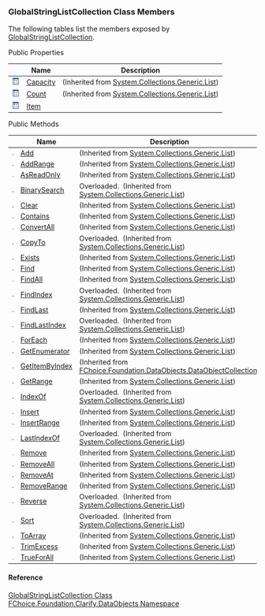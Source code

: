 ﻿### GlobalStringListCollection Class Members

The following tables list the members exposed by [GlobalStringListCollection](fcSDK~FChoice.Foundation.Clarify.DataObjects.GlobalStringListCollection.md).

Public Properties

|   | Name | Description |
| --- | --- | --- |
| ![Public Property](dotnetimages/publicProperty.png) | [Capacity](#) | (Inherited from [System.Collections.Generic.List<IGlobalStringList>](#)) |
| ![Public Property](dotnetimages/publicProperty.png) | [Count](#) | (Inherited from [System.Collections.Generic.List<IGlobalStringList>](#)) |
| ![Public Property](dotnetimages/publicProperty.png) | [Item](fcSDK~FChoice.Foundation.Clarify.DataObjects.GlobalStringListCollection~Item.md) |   |



Public Methods

|   | Name | Description |
| --- | --- | --- |
| ![Public Method](dotnetimages/publicMethod.png) | [Add](#) | (Inherited from [System.Collections.Generic.List<IGlobalStringList>](#)) |
| ![Public Method](dotnetimages/publicMethod.png) | [AddRange](#) | (Inherited from [System.Collections.Generic.List<IGlobalStringList>](#)) |
| ![Public Method](dotnetimages/publicMethod.png) | [AsReadOnly](#) | (Inherited from [System.Collections.Generic.List<IGlobalStringList>](#)) |
| ![Public Method](dotnetimages/publicMethod.png) | [BinarySearch](#) | Overloaded.  (Inherited from [System.Collections.Generic.List<IGlobalStringList>](#)) |
| ![Public Method](dotnetimages/publicMethod.png) | [Clear](#) | (Inherited from [System.Collections.Generic.List<IGlobalStringList>](#)) |
| ![Public Method](dotnetimages/publicMethod.png) | [Contains](#) | (Inherited from [System.Collections.Generic.List<IGlobalStringList>](#)) |
| ![Public Method](dotnetimages/publicMethod.png) | [ConvertAll](#) | (Inherited from [System.Collections.Generic.List<IGlobalStringList>](#)) |
| ![Public Method](dotnetimages/publicMethod.png) | [CopyTo](#) | Overloaded.  (Inherited from [System.Collections.Generic.List<IGlobalStringList>](#)) |
| ![Public Method](dotnetimages/publicMethod.png) | [Exists](#) | (Inherited from [System.Collections.Generic.List<IGlobalStringList>](#)) |
| ![Public Method](dotnetimages/publicMethod.png) | [Find](#) | (Inherited from [System.Collections.Generic.List<IGlobalStringList>](#)) |
| ![Public Method](dotnetimages/publicMethod.png) | [FindAll](#) | (Inherited from [System.Collections.Generic.List<IGlobalStringList>](#)) |
| ![Public Method](dotnetimages/publicMethod.png) | [FindIndex](#) | Overloaded.  (Inherited from [System.Collections.Generic.List<IGlobalStringList>](#)) |
| ![Public Method](dotnetimages/publicMethod.png) | [FindLast](#) | (Inherited from [System.Collections.Generic.List<IGlobalStringList>](#)) |
| ![Public Method](dotnetimages/publicMethod.png) | [FindLastIndex](#) | Overloaded.  (Inherited from [System.Collections.Generic.List<IGlobalStringList>](#)) |
| ![Public Method](dotnetimages/publicMethod.png) | [ForEach](#) | (Inherited from [System.Collections.Generic.List<IGlobalStringList>](#)) |
| ![Public Method](dotnetimages/publicMethod.png) | [GetEnumerator](#) | (Inherited from [System.Collections.Generic.List<IGlobalStringList>](#)) |
| ![Public Method](dotnetimages/publicMethod.png) | [GetItemByIndex](fcSDK~FChoice.Foundation.DataObjects.DataObjectCollection`1~GetItemByIndex.md) | (Inherited from [FChoice.Foundation.DataObjects.DataObjectCollection<IGlobalStringList>](fcSDK~FChoice.Foundation.DataObjects.DataObjectCollection`1.md)) |
| ![Public Method](dotnetimages/publicMethod.png) | [GetRange](#) | (Inherited from [System.Collections.Generic.List<IGlobalStringList>](#)) |
| ![Public Method](dotnetimages/publicMethod.png) | [IndexOf](#) | Overloaded.  (Inherited from [System.Collections.Generic.List<IGlobalStringList>](#)) |
| ![Public Method](dotnetimages/publicMethod.png) | [Insert](#) | (Inherited from [System.Collections.Generic.List<IGlobalStringList>](#)) |
| ![Public Method](dotnetimages/publicMethod.png) | [InsertRange](#) | (Inherited from [System.Collections.Generic.List<IGlobalStringList>](#)) |
| ![Public Method](dotnetimages/publicMethod.png) | [LastIndexOf](#) | Overloaded.  (Inherited from [System.Collections.Generic.List<IGlobalStringList>](#)) |
| ![Public Method](dotnetimages/publicMethod.png) | [Remove](#) | (Inherited from [System.Collections.Generic.List<IGlobalStringList>](#)) |
| ![Public Method](dotnetimages/publicMethod.png) | [RemoveAll](#) | (Inherited from [System.Collections.Generic.List<IGlobalStringList>](#)) |
| ![Public Method](dotnetimages/publicMethod.png) | [RemoveAt](#) | (Inherited from [System.Collections.Generic.List<IGlobalStringList>](#)) |
| ![Public Method](dotnetimages/publicMethod.png) | [RemoveRange](#) | (Inherited from [System.Collections.Generic.List<IGlobalStringList>](#)) |
| ![Public Method](dotnetimages/publicMethod.png) | [Reverse](#) | Overloaded.  (Inherited from [System.Collections.Generic.List<IGlobalStringList>](#)) |
| ![Public Method](dotnetimages/publicMethod.png) | [Sort](#) | Overloaded.  (Inherited from [System.Collections.Generic.List<IGlobalStringList>](#)) |
| ![Public Method](dotnetimages/publicMethod.png) | [ToArray](#) | (Inherited from [System.Collections.Generic.List<IGlobalStringList>](#)) |
| ![Public Method](dotnetimages/publicMethod.png) | [TrimExcess](#) | (Inherited from [System.Collections.Generic.List<IGlobalStringList>](#)) |
| ![Public Method](dotnetimages/publicMethod.png) | [TrueForAll](#) | (Inherited from [System.Collections.Generic.List<IGlobalStringList>](#)) |





#### Reference

[GlobalStringListCollection Class](fcSDK~FChoice.Foundation.Clarify.DataObjects.GlobalStringListCollection.md)  
[FChoice.Foundation.Clarify.DataObjects Namespace](fcSDK~FChoice.Foundation.Clarify.DataObjects_namespace.md)
